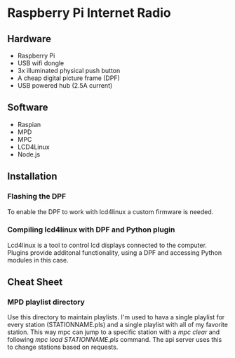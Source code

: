 Raspberry Pi Internet Radio
===========================

## Hardware

* Raspberry Pi
* USB wifi dongle
* 3x illuminated physical push button
* A cheap digital picture frame (DPF)
* USB powered hub (2.5A current)

## Software

* Raspian
* MPD
* MPC
* LCD4Linux
* Node.js

## Installation

### Flashing the DPF

To enable the DPF to work with lcd4linux a custom firmware is needed.

### Compiling lcd4linux with DPF and Python plugin

Lcd4linux is a tool to control lcd displays connected to the computer. Plugins provide additonal functionality, using a DPF and accessing Python modules in this case.

## Cheat Sheet

### MPD playlist directory


Use this directory to maintain playlists. I'm used to hava a single playlist for every station (STATIONNAME.pls) and a single playlist with all of my favorite station. This way mpc can jump to a specific station with a *mpc clear* and following *mpc load STATIONNAME.pls* command. The api server uses this to change stations based on requests. 

